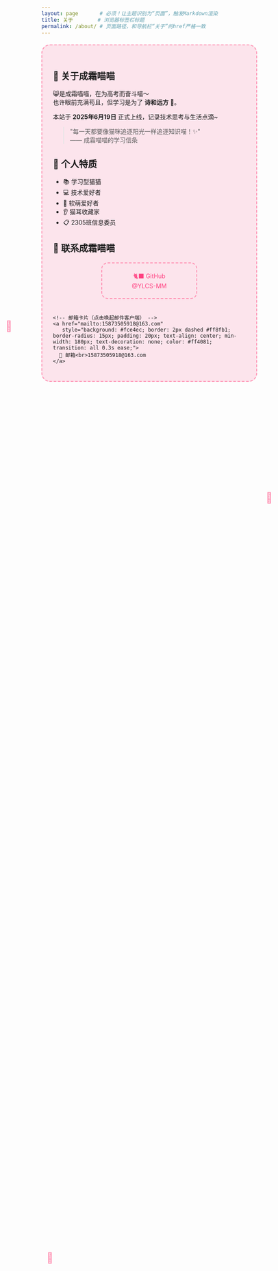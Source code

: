 ```yaml
---
layout: page       # 必须！让主题识别为“页面”，触发Markdown渲染
title: 关于        # 浏览器标签栏标题
permalink: /about/ # 页面路径，和导航栏“关于”的href严格一致
---
```


<!-- 用主题内置的“卡片容器”，自动继承萌化样式 -->
<div class="note info" style="background: #fce4ec; border: 2px dashed #ff8fb1; border-radius: 20px; padding: 25px; margin: 20px auto; max-width: 800px;">

  ## 👋 关于成霜喵喵  
  😸是成霜喵喵，在为高考而奋斗喵～  
  也许眼前充满苟且，但学习是为了 **诗和远方** 🐾。  

  本站于 **2025年6月19日** 正式上线，记录技术思考与生活点滴~  

  > "每一天都要像猫咪追逐阳光一样追逐知识喵！✨"  
  > —— 成霜喵喵的学习信条  


  ## 🌸 个人特质  
  - 📚 学习型猫猫  
  - 💻 技术爱好者  
  - 🎀 软萌爱好者  
  - 👂 猫耳收藏家  
  - 📋 2305班信息委员  


  ## 📮 联系成霜喵喵  
  <div style="display: flex; flex-wrap: wrap; gap: 20px; justify-content: center; margin-top: 20px;">
    <!-- GitHub 卡片（点击新窗口打开） -->
    <a href="https://github.com/YLCS-MM" target="_blank" 
       style="background: #fce4ec; border: 2px dashed #ff8fb1; border-radius: 15px; padding: 20px; text-align: center; min-width: 180px; text-decoration: none; color: #ff4081; transition: all 0.3s ease;">
      🐈‍⬛ GitHub<br>@YLCS-MM  
    </a>

    <!-- 邮箱卡片（点击唤起邮件客户端） -->
    <a href="mailto:15873505918@163.com" 
       style="background: #fce4ec; border: 2px dashed #ff8fb1; border-radius: 15px; padding: 20px; text-align: center; min-width: 180px; text-decoration: none; color: #ff4081; transition: all 0.3s ease;">
      📧 邮箱<br>15873505918@163.com  
    </a>
  </div>
</div>

<!-- 保留主题“漂浮猫爪”动画（极简版，不干扰核心排版） -->
<style>
  /* 卡片悬浮互动：模拟猫咪蹭手 */
  a[style*="dashed #ff8fb1"]:hover {
    background: #ffcdd2;
    transform: translateY(-3px);
  }

  /* 漂浮猫爪（分散在页面，强化萌感） */
  .float-paw {
    position: absolute;
    font-size: 24px;
    color: #ff8fb1;
    animation: float 3s infinite ease-in-out;
  }
  @keyframes float {
    0% { transform: translateY(0); }
    50% { transform: translateY(-8px); }
    100% { transform: translateY(0); }
  }
  .paw-1 { top: 20%; left: 15%; }
  .paw-2 { top: 30%; right: 20%; animation-delay: 1s; }
  .paw-3 { bottom: 25%; left: 25%; animation-delay: 2s; }
</style>
<span class="float-paw paw-1">🐾</span>
<span class="float-paw paw-2">🐾</span>
<span class="float-paw paw-3">🐾</span>
